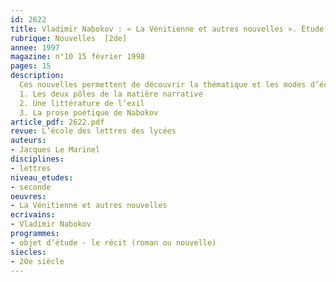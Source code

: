 ```yaml
---
id: 2622
title: Vladimir Nabokov : « La Vénitienne et autres nouvelles ». Étude intégrale 
rubrique: Nouvelles  [2de]
annee: 1997
magazine: n°10 15 février 1998
pages: 15
description: 
  Ces nouvelles permettent de découvrir la thématique et les modes d’écriture qui définissent une littérature de l’exil…
  1. Les deux pôles de la matière narrative
  2. Une littérature de l’exil
  3. La prose poétique de Nabokov
article_pdf: 2622.pdf
revue: L’école des lettres des lycées
auteurs:
- Jacques Le Marinel
disciplines:
- lettres
niveau_etudes:
- seconde
oeuvres:
- La Vénitienne et autres nouvelles
ecrivains:
- Vladimir Nabokov
programmes:
- objet d’étude - le récit (roman ou nouvelle)
siecles:
- 20e siècle
---
```

